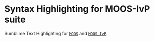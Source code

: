 # Syntax Highlighting for MOOS-IvP suite
Sumblime Text Highlighting for [`MOOS`](http://themoos.org) and [`MOOS-IvP`](http://moos-ivp.org).

